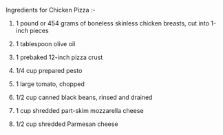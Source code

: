 Ingredients for Chicken Pizza :-

1) 1 pound or 454 grams of boneless skinless chicken breasts, cut into 1-inch pieces

2) 1 tablespoon olive oil

3) 1 prebaked 12-inch pizza crust

4) 1/4 cup prepared pesto

5) 1 large tomato, chopped

6) 1/2 cup canned black beans, rinsed and drained

7) 1 cup shredded part-skim mozzarella cheese

8) 1/2 cup shredded Parmesan cheese